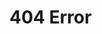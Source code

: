 # 404 Error

<div>
<script type="text/javascript">
  var fof = '/404.html';
  if(window.location.pathname != fof) {
    var path = window.location.pathname;
    var c = '/category';
    var isCategory = path.substring(0, c.length + 1) == c + '/';

    if(isCategory) {
      window.location = '/tags' + path.substring(c.length, path.length);
    } else {
      var p = "/posts";
      var isPosts = path.substring(0, p.length + 1) == p + '/';
      if(isPosts)
        window.location = '/404.html';
      else
        window.location = p + path;
    }
  }
</script>
</div>

